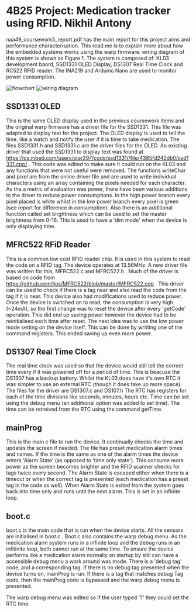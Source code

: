 # 4B25 Project: Medication tracker using RFID. Nikhil Antony

naa49_coursework5_report.pdf has the main report for this project aims and performance characterisation. This read.me is to explain more about how the embedded systems works using the warp firmware. wiring diagram of this system is shown as Figure 1. The system is composed of: KL03 development baord, SSD1331 OLED Display, DS1307 Real Time Clock and RC522 RFID reader. The INA219 and Arduino Nano are used to monitor power consumption.

![flowchart](https://user-images.githubusercontent.com/79549228/151400995-2884c35b-92c4-43f0-8db3-74e78b44f1e7.png)
![wiring diagram](https://user-images.githubusercontent.com/79549228/151401078-d7379022-35ab-4cdf-8c05-0428e7f42841.png)


## SSD1331 OLED

This is the same OLED display used in the previous coursework items and the original warp firmware has a driver file for the SSD1331. This file was adapted to display text for the project. The OLED display is used to tell the time, like a watch and notify the user if it is time to take medication. 
The files SSD1331.h and SSD1331.c are the driver files for the OLED. An existing driver that used the SSD1331 to display text was found at https://os.mbed.com/users/star297/code/ssd1331//file/4385fd242db0/ssd1331.cpp/ . This code was edited to make sure it could run on the KL03 and any functions that were not useful were removed. The functions writeChar and pixel are from the online driver file and are used to write individual characters using an array containing the pixels needed for each character. As the a metric of evaluation was power, there have been various additions to the driver to reduce power consumptions. In the high power branch every pixel placed is white whilst in the low power branch every pixel is green (see report for difference in consumption). Also there is an additional function called set birghtness which can be used to set the master brightness from 0-16. This is used to have a 'dim mode' when the device is only displaying time.

## MFRC522 RFiD Reader

This is a common low cost RFiD reader chip. It is used in this system to read the code on a RFID tag. The device operates at 13.56MHz. A new driver file was written for this, MFRC522.c and MFRC522.h . Much of the driver is based on code from https://github.com/ljos/MFRC522/blob/master/MFRC522.cpp . This driver can be used to check if there is a tag near and also read the code from the tag if it is near. This device also had modifications used to reduce power. Once the device is switched on to read, the consumption is very high (~24mA), so the first change was to reset the device after every 'getCode' operation. This did end up saving power however the device had to be reinitialised each time after reset. The next idea was to use the low power mode setting on the device itself. This can be done by writting one of the command registers. This ended saving up even more power. 

## DS1307 Real Time Clock

The real time clock was used so that the device would still tell the correct time every if it was powered off for a period of time. This is beacuse the DS1307 has a backup battery. Whilst the KL03 does have it's own RTC it was simpler to use an external RTC (though it does take up more space). The files for the driver are DS1307.c and DS107.h The RTC has registers for each of the time divisions like seconds, minutes, hours etc. Time can be set using the debug menu (an additional option was added to set time). The time can be retreived from the RTC using the command getTime.

## mainProg

This is the main c file to run the device. It continually checks the time and updates the screen if needed. The file has preset medication alarm times and names. If the time is the same as one of the alarm times the device enters 'Alarm State' (as opposed to 'time only state'). This consume more power as the screen becomes brighter and the RFID scanner checks for tags twice every second. The Alarm State is escaped either when there is a timeout or when the correct tag is presented (each medication has a preset tag in the code as well). When Alarm State is exited from the system goes back into time only and runs until the next alarm. This is set in an infinite loop.

## boot.c

boot.c is the main code that is run when the device starts. All the sensors are initialised in boot.c . Boot.c also contains the warp debug menu. As the medication alarm system runs in a infinite loop and the debug runs in an infitinite loop, both cannot run at the same time. To ensure the device performs like a medication alarm normally on startup by still can have a accessible debug menu a work around was made. There is a 'debug tag' code, and a corresponding tag. If there is no debug tag presented when the device turns on, mainProg is run. If there is a tag that matches debug Tag code, then the mainProg code is bypassed and the warp debug menu is presented.

The warp debug menu was edited so if the user typed '?' they could set the RTC time. 
